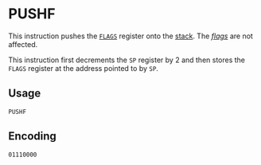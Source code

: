 # PUSHF

This instruction pushes the [`FLAGS`](../cpu#flags) register onto the [stack](../cpu#stack). The [_flags_](../cpu#flags) are not affected.

This instruction first decrements the `SP` register by 2 and then stores the `FLAGS` register at the address pointed to by `SP`.

## Usage

```vonsim
PUSHF
```

## Encoding

`01110000`
